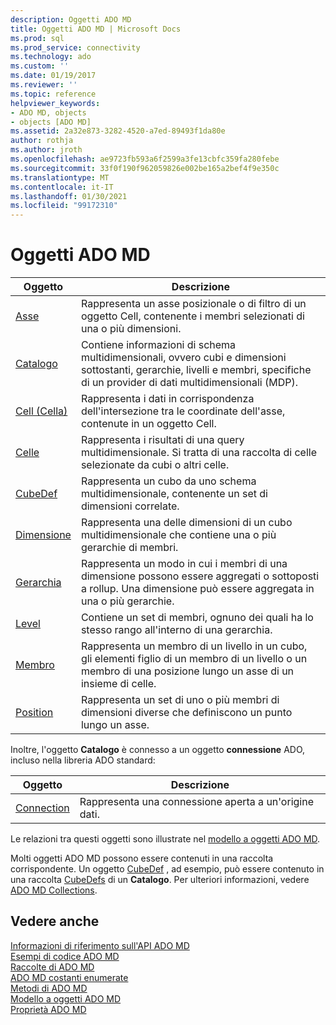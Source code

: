```yaml
---
description: Oggetti ADO MD
title: Oggetti ADO MD | Microsoft Docs
ms.prod: sql
ms.prod_service: connectivity
ms.technology: ado
ms.custom: ''
ms.date: 01/19/2017
ms.reviewer: ''
ms.topic: reference
helpviewer_keywords:
- ADO MD, objects
- objects [ADO MD]
ms.assetid: 2a32e873-3282-4520-a7ed-89493f1da80e
author: rothja
ms.author: jroth
ms.openlocfilehash: ae9723fb593a6f2599a3fe13cbfc359fa280febe
ms.sourcegitcommit: 33f0f190f962059826e002be165a2bef4f9e350c
ms.translationtype: MT
ms.contentlocale: it-IT
ms.lasthandoff: 01/30/2021
ms.locfileid: "99172310"
---
```

# <a name="ado-md-objects"></a>Oggetti ADO MD

|Oggetto|Descrizione|  
|-|-|  
|[Asse](./axis-object-ado-md.md)|Rappresenta un asse posizionale o di filtro di un oggetto Cell, contenente i membri selezionati di una o più dimensioni.|  
|[Catalogo](./catalog-object-ado-md.md)|Contiene informazioni di schema multidimensionali, ovvero cubi e dimensioni sottostanti, gerarchie, livelli e membri, specifiche di un provider di dati multidimensionali (MDP).|  
|[Cell (Cella)](./cell-object-ado-md.md)|Rappresenta i dati in corrispondenza dell'intersezione tra le coordinate dell'asse, contenute in un oggetto Cell.|  
|[Celle](./cellset-object-ado-md.md)|Rappresenta i risultati di una query multidimensionale. Si tratta di una raccolta di celle selezionate da cubi o altri celle.|  
|[CubeDef](./cubedef-object-ado-md.md)|Rappresenta un cubo da uno schema multidimensionale, contenente un set di dimensioni correlate.|  
|[Dimensione](./dimension-object-ado-md.md)|Rappresenta una delle dimensioni di un cubo multidimensionale che contiene una o più gerarchie di membri.|  
|[Gerarchia](./hierarchy-object-ado-md.md)|Rappresenta un modo in cui i membri di una dimensione possono essere aggregati o sottoposti a rollup. Una dimensione può essere aggregata in una o più gerarchie.|  
|[Level](./level-object-ado-md.md)|Contiene un set di membri, ognuno dei quali ha lo stesso rango all'interno di una gerarchia.|  
|[Membro](./member-object-ado-md.md)|Rappresenta un membro di un livello in un cubo, gli elementi figlio di un membro di un livello o un membro di una posizione lungo un asse di un insieme di celle.|  
|[Position](./position-object-ado-md.md)|Rappresenta un set di uno o più membri di dimensioni diverse che definiscono un punto lungo un asse.|  
  
 Inoltre, l'oggetto **Catalogo** è connesso a un oggetto **connessione** ADO, incluso nella libreria ADO standard:  
  
|Oggetto|Descrizione|  
|------------|-----------------|  
|[Connection](../ado-api/connection-object-ado.md)|Rappresenta una connessione aperta a un'origine dati.|  
  
 Le relazioni tra questi oggetti sono illustrate nel [modello a oggetti ADO MD](./ado-md-object-model.md).  
  
 Molti oggetti ADO MD possono essere contenuti in una raccolta corrispondente. Un oggetto [CubeDef](./cubedef-object-ado-md.md) , ad esempio, può essere contenuto in una raccolta [CubeDefs](./cubedefs-collection-ado-md.md) di un **Catalogo**. Per ulteriori informazioni, vedere [ADO MD Collections](./ado-md-collections.md).  
  
## <a name="see-also"></a>Vedere anche  
 [Informazioni di riferimento sull'API ADO MD](./ado-md-object-model.md)   
 [Esempi di codice ADO MD](./ado-md-code-examples.md)   
 [Raccolte di ADO MD](./ado-md-collections.md)   
 [ADO MD costanti enumerate](./ado-md-enumerated-constants.md)   
 [Metodi di ADO MD](./ado-md-methods.md)   
 [Modello a oggetti ADO MD](./ado-md-object-model.md)   
 [Proprietà ADO MD](./ado-md-properties.md)
